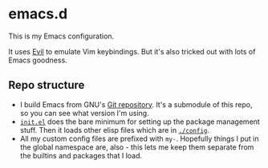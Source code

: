 # emacs.d

This is my Emacs configuration.

It uses [Evil](http://www.emacswiki.org/emacs/Evil) to emulate Vim keybindings. But it's also tricked out with lots of Emacs goodness.

## Repo structure

- I build Emacs from GNU's [Git repository](http://savannah.gnu.org/git/?group=emacs). It's a submodule of this repo, so you can see what version I'm using.
- [`init.el`](./init.el) does the bare minimum for setting up the package management stuff. Then it loads other elisp files which are in [`./config`](./config).
- All my custom config files are prefixed with `my-`. Hopefully things I put in the global namespace are, also - this lets me keep them separate from the builtins and packages that I load.
